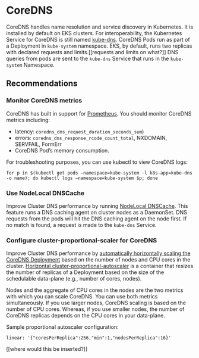 # CoreDNS

CoreDNS handles name resolution and service discovery in Kubernetes. It is installed by default on EKS clusters. For interoperability, the Kubernetes Service for CoreDNS is still named [kube-dns](https://kubernetes.io/docs/tasks/administer-cluster/dns-custom-nameservers/). CoreDNS Pods run as part of a Deployment in `kube-system` namespace. EKS, by default, runs two replicas with declared requests and limits.[[requests and limits on what?]] DNS queries from pods are sent to the `kube-dns` Service that runs in the `kube-system` Namespace. 

## Recommendations

### Monitor CoreDNS metrics

CoreDNS has built in support for [Prometheus](https://github.com/coredns/coredns/tree/master/plugin/metrics). You should monitor CoreDNS metrics including:

- latency: `coredns_dns_request_duration_seconds_sum`)
- errors: `coredns_dns_response_rcode_count_total`, NXDOMAIN, SERVFAIL, FormErr  
- CoreDNS Pod’s memory consumption. 

For troubleshooting purposes, you can use kubectl to view CoreDNS logs:

```shell
for p in $(kubectl get pods —namespace=kube-system -l k8s-app=kube-dns -o name); do kubectl logs —namespace=kube-system $p; done
```

### Use NodeLocal DNSCache

Improve Cluster DNS performance by running [NodeLocal DNSCache](https://kubernetes.io/docs/tasks/administer-cluster/nodelocaldns/). This feature runs a DNS caching agent on cluster nodes as a DaemonSet. DNS requests from the pods will hit the DNS caching agent on the node first. If no match is found, a request is made to the `kube-dns` Service.

### Configure cluster-proportional-scaler for CoreDNS

Improve Cluster DNS performance by [automatically horizontally scaling the CoreDNS Deployment](https://kubernetes.io/docs/tasks/administer-cluster/dns-horizontal-autoscaling/#enablng-dns-horizontal-autoscaling) based on the number of nodes and CPU cores in the cluster. [Horizontal cluster-proportional-autoscaler](https://github.com/kubernetes-sigs/cluster-proportional-autoscaler/blob/master/README.md) is a container that resizes the number of replicas of a Deployment based on the size of the schedulable data-plane (e.g., number of cores, nodes). 

Nodes and the aggregate of CPU cores in the nodes are the two metrics with which you can scale CoreDNS. You can use both metrics simultaneously. If you use larger nodes, CoreDNS scaling is based on the number of CPU cores. Whereas, if you use smaller nodes, the number of CoreDNS replicas depends on the  CPU cores in your data-plane. 

Sample proportional autoscaler configuration:

```console
linear: '{"coresPerReplica":256,"min":1,"nodesPerReplica":16}'
```

[[where would this be inserted?]]

